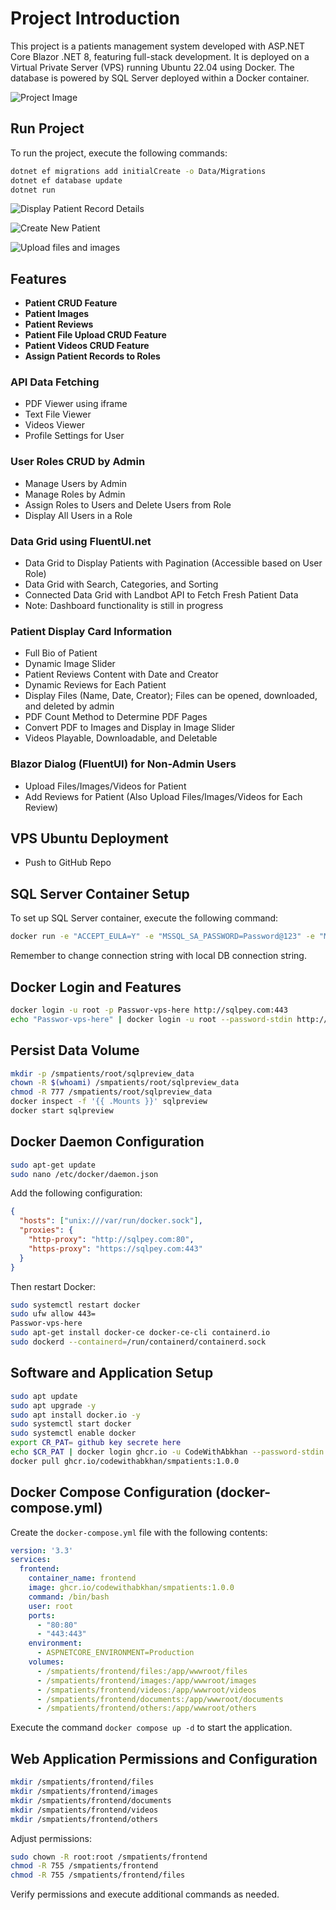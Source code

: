 
# Project Introduction

This project is a patients management system developed with ASP.NET Core Blazor .NET 8, featuring full-stack development. It is deployed on a Virtual Private Server (VPS) running Ubuntu 22.04 using Docker. The database is powered by SQL Server deployed within a Docker container.

![Project Image](/smpatients/wwwroot/images/sm-patients-management-system-project-build-with-aspnet-core-dot-net-8-full-stack-docker-sql-server-image-deployed-on-vps-ubuntu-using-docker.png)

## Run Project

To run the project, execute the following commands:
```bash
dotnet ef migrations add initialCreate -o Data/Migrations
dotnet ef database update
dotnet run
```
![Display Patient Record Details](/smpatients/wwwroot/images/sm-patients-management-system-project-display-patient-record-details-build-with-aspnet-core-dot-net-8-full-stack-docker-sql-server-image-deployed-on-vps-ubuntu-using-docker.png)

![Create New Patient](/smpatients/wwwroot/images/sm-patients-management-system-project-create-new-patient-build-with-aspnet-core-dot-net-8-full-stack-docker-sql-server-image-deployed-on-vps-ubuntu-using-docker.png)

![Upload files and images](/smpatients/wwwroot/images/sm-patients-management-system-project-display-patient-details-build-with-aspnet-core-dot-net-8-full-stack-docker-sql-server-image-deployed-on-vps-ubuntu-using-docker.png)

## Features

- **Patient CRUD Feature**
- **Patient Images**
- **Patient Reviews**
- **Patient File Upload CRUD Feature**
- **Patient Videos CRUD Feature**
- **Assign Patient Records to Roles**

### API Data Fetching

- PDF Viewer using iframe
- Text File Viewer
- Videos Viewer
- Profile Settings for User

### User Roles CRUD by Admin

- Manage Users by Admin
- Manage Roles by Admin
- Assign Roles to Users and Delete Users from Role
- Display All Users in a Role

### Data Grid using FluentUI.net

- Data Grid to Display Patients with Pagination (Accessible based on User Role)
- Data Grid with Search, Categories, and Sorting
- Connected Data Grid with Landbot API to Fetch Fresh Patient Data
- Note: Dashboard functionality is still in progress

### Patient Display Card Information

- Full Bio of Patient
- Dynamic Image Slider
- Patient Reviews Content with Date and Creator
- Dynamic Reviews for Each Patient
- Display Files (Name, Date, Creator); Files can be opened, downloaded, and deleted by admin
- PDF Count Method to Determine PDF Pages
- Convert PDF to Images and Display in Image Slider
- Videos Playable, Downloadable, and Deletable

### Blazor Dialog (FluentUI) for Non-Admin Users

- Upload Files/Images/Videos for Patient
- Add Reviews for Patient (Also Upload Files/Images/Videos for Each Review)

## VPS Ubuntu Deployment

- Push to GitHub Repo

## SQL Server Container Setup

To set up SQL Server container, execute the following command:
```bash
docker run -e "ACCEPT_EULA=Y" -e "MSSQL_SA_PASSWORD=Password@123" -e "MSSQL_PID=Evaluation" -p 1433:1433 --name sqlpreview --hostname sqlpreview -d --rm mcr.microsoft.com/mssql/server:2022-preview-ubuntu-22.04
```
Remember to change connection string with local DB connection string.

## Docker Login and Features

```bash
docker login -u root -p Passwor-vps-here http://sqlpey.com:443
echo "Passwor-vps-here" | docker login -u root --password-stdin http://sqlpey.com:443
```

## Persist Data Volume

```bash
mkdir -p /smpatients/root/sqlpreview_data
chown -R $(whoami) /smpatients/root/sqlpreview_data
chmod -R 777 /smpatients/root/sqlpreview_data
docker inspect -f '{{ .Mounts }}' sqlpreview
docker start sqlpreview
```

## Docker Daemon Configuration

```bash
sudo apt-get update
sudo nano /etc/docker/daemon.json
```
Add the following configuration:

```json
{
  "hosts": ["unix:///var/run/docker.sock"],
  "proxies": {
    "http-proxy": "http://sqlpey.com:80",
    "https-proxy": "https://sqlpey.com:443"
  }
}
```
Then restart Docker:

```bash
sudo systemctl restart docker
sudo ufw allow 443=
Passwor-vps-here
sudo apt-get install docker-ce docker-ce-cli containerd.io
sudo dockerd --containerd=/run/containerd/containerd.sock
```

## Software and Application Setup

```bash
sudo apt update
sudo apt upgrade -y
sudo apt install docker.io -y
sudo systemctl start docker
sudo systemctl enable docker
export CR_PAT= github key secrete here
echo $CR_PAT | docker login ghcr.io -u CodeWithAbkhan --password-stdin
docker pull ghcr.io/codewithabkhan/smpatients:1.0.0
```

## Docker Compose Configuration (docker-compose.yml)

Create the `docker-compose.yml` file with the following contents:

```yaml
version: '3.3'
services:
  frontend:
    container_name: frontend
    image: ghcr.io/codewithabkhan/smpatients:1.0.0
    command: /bin/bash
    user: root
    ports:
      - "80:80"
      - "443:443"
    environment:
      - ASPNETCORE_ENVIRONMENT=Production
    volumes:
      - /smpatients/frontend/files:/app/wwwroot/files
      - /smpatients/frontend/images:/app/wwwroot/images
      - /smpatients/frontend/videos:/app/wwwroot/videos
      - /smpatients/frontend/documents:/app/wwwroot/documents
      - /smpatients/frontend/others:/app/wwwroot/others
```

Execute the command `docker compose up -d` to start the application.

## Web Application Permissions and Configuration

```bash
mkdir /smpatients/frontend/files
mkdir /smpatients/frontend/images
mkdir /smpatients/frontend/documents
mkdir /smpatients/frontend/videos
mkdir /smpatients/frontend/others
```

Adjust permissions:

```bash
sudo chown -R root:root /smpatients/frontend
chmod -R 755 /smpatients/frontend
chmod -R 755 /smpatients/frontend/files
```

Verify permissions and execute additional commands as needed.

```